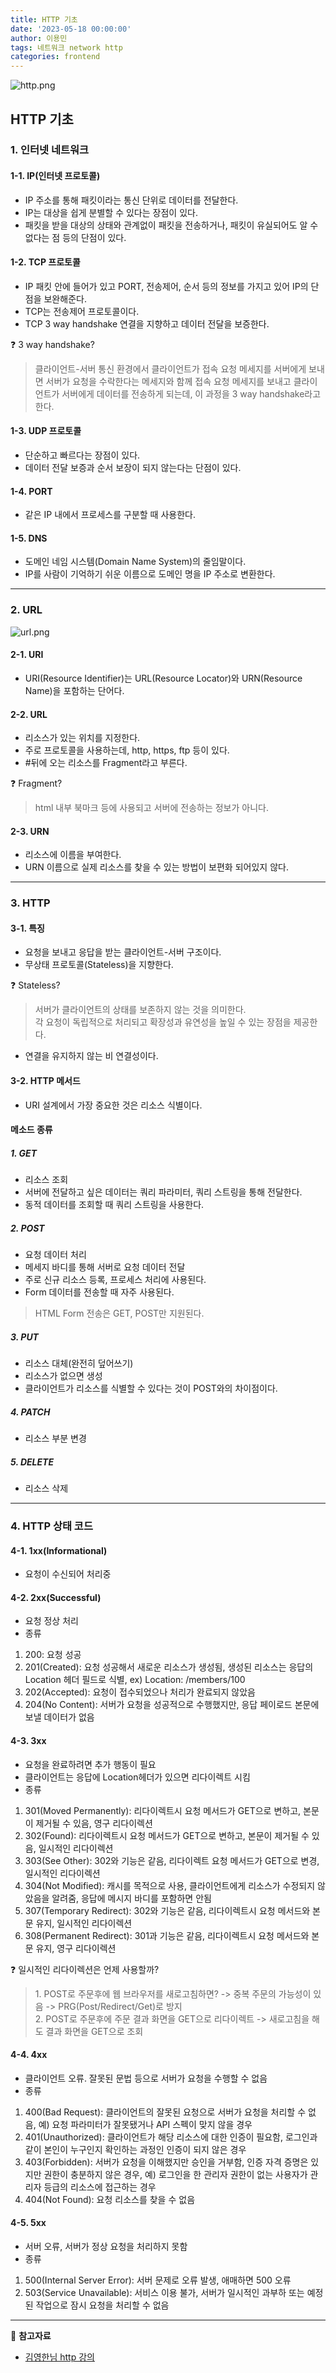 ```yaml
---
title: HTTP 기초
date: '2023-05-18 00:00:00'
author: 이용민
tags: 네트워크 network http
categories: frontend
---
```


![http.png](http.png)

## HTTP 기초

### 1. 인터넷 네트워크

#### 1-1. IP(인터넷 프로토콜)

- IP 주소를 통해 패킷이라는 통신 단위로 데이터를 전달한다.  
- IP는 대상을 쉽게 분별할 수 있다는 장점이 있다.  
- 패킷을 받을 대상의 상태와 관계없이 패킷을 전송하거나, 패킷이 유실되어도 알 수 없다는 점 등의 단점이 있다.

#### 1-2. TCP 프로토콜

- IP 패킷 안에 들어가 있고 PORT, 전송제어, 순서 등의 정보를 가지고 있어 IP의 단점을 보완해준다.  
- TCP는 전송제어 프로토콜이다.  
- TCP 3 way handshake 연결을 지향하고 데이터 전달을 보증한다.  

❓ 3 way handshake?

> 클라이언트-서버 통신 환경에서 클라이언트가 접속 요청 메세지를 서버에게 보내면 서버가 요청을 수락한다는 메세지와 함께 접속 요청 메세지를 보내고 클라이언트가 서버에게 데이터를 전송하게 되는데, 이 과정을 3 way handshake라고 한다.

#### 1-3. UDP 프로토콜

- 단순하고 빠르다는 장점이 있다.  
- 데이터 전달 보증과 순서 보장이 되지 않는다는 단점이 있다.  

#### 1-4. PORT

- 같은 IP 내에서 프로세스를 구분할 때 사용한다.

#### 1-5. DNS

- 도메인 네임 시스템(Domain Name System)의 줄임말이다.  
- IP를 사람이 기억하기 쉬운 이름으로 도메인 명을 IP 주소로 변환한다.

---

### 2. URL

![url.png](url.png)

#### 2-1. URI  

- URI(Resource Identifier)는 URL(Resource Locator)와 URN(Resource Name)을 포함하는 단어다.

#### 2-2. URL  

- 리소스가 있는 위치를 지정한다.  
- 주로 프로토콜을 사용하는데, http, https, ftp 등이 있다.  
- #뒤에 오는 리소스를 Fragment라고 부른다.  

❓ Fragment?
> html 내부 북마크 등에 사용되고 서버에 전송하는 정보가 아니다.

#### 2-3. URN

- 리소스에 이름을 부여한다.  
- URN 이름으로 실제 리소스를 찾을 수 있는 방법이 보편화 되어있지 않다.

---

### 3. HTTP

#### 3-1. 특징

- 요청을 보내고 응답을 받는 클라이언트-서버 구조이다.  
- 무상태 프로토콜(Stateless)을 지향한다.  

❓ Stateless?

> 서버가 클라이언트의 상태를 보존하지 않는 것을 의미한다.  
> 각 요청이 독립적으로 처리되고 확장성과 유연성을 높일 수 있는 장점을 제공한다.

- 연결을 유지하지 않는 비 연결성이다.

#### 3-2. HTTP 메서드

- URI 설계에서 가장 중요한 것은 리소스 식별이다.  

#### 메소드 종류

##### 1. GET  

- 리소스 조회  
- 서버에 전달하고 싶은 데이터는 쿼리 파라미터, 쿼리 스트링을 통해 전달한다.  
- 동적 데이터를 조회할 때 쿼리 스트링을 사용한다.

##### 2. POST  

- 요청 데이터 처리  
- 메세지 바디를 통해 서버로 요청 데이터 전달  
- 주로 신규 리소스 등록, 프로세스 처리에 사용된다.  
- Form 데이터를 전송할 때 자주 사용된다.  

> HTML Form 전송은 GET, POST만 지원된다.

##### 3. PUT  

- 리소스 대체(완전히 덮어쓰기)  
- 리소스가 없으면 생성  
- 클라이언트가 리소스를 식별할 수 있다는 것이 POST와의 차이점이다.

##### 4. PATCH  

- 리소스 부분 변경

##### 5. DELETE  

- 리소스 삭제

---

### 4. HTTP 상태 코드

#### 4-1. 1xx(Informational)

- 요청이 수신되어 처리중  

#### 4-2. 2xx(Successful)

- 요청 정상 처리  
- 종류

1. 200: 요청 성공
2. 201(Created): 요청 성공해서 새로운 리소스가 생성됨, 생성된 리소스는 응답의 Location 헤더 필드로 식별, ex) Location: /members/100
3. 202(Accepted): 요청이 접수되었으나 처리가 완료되지 않았음
4. 204(No Content): 서버가 요청을 성공적으로 수행했지만, 응답 페이로드 본문에 보낼 데이터가 없음

#### 4-3. 3xx  

- 요청을 완료하려면 추가 행동이 필요  
- 클라이언트는 응답에 Location헤더가 있으면 리다이렉트 시킴
- 종류

1. 301(Moved Permanently): 리다이렉트시 요청 메서드가 GET으로 변하고, 본문이 제거될 수 있음, 영구 리다이렉션
2. 302(Found): 리다이렉트시 요청 메서드가 GET으로 변하고, 본문이 제거될 수 있음, 일시적인 리다이렉션
3. 303(See Other): 302와 기능은 같음, 리다이렉트 요청 메서드가 GET으로 변경, 일시적인 리다이렉션
4. 304(Not Modified): 캐시를 목적으로 사용, 클라이언트에게 리소스가 수정되지 않았음을 알려줌, 응답에 메시지 바디를 포함하면 안됨
5. 307(Temporary Redirect): 302와 기능은 같음, 리다이렉트시 요청 메서드와 본문 유지, 일시적인 리다이렉션
6. 308(Permanent Redirect): 301과 기능은 같음, 리다이렉트시 요청 메서드와 본문 유지, 영구 리다이렉션

❓ 일시적인 리다이렉션은 언제 사용할까?

> 1\. POST로 주문후에 웹 브라우저를 새로고침하면? -> 중복 주문의 가능성이 있음 -> PRG(Post/Redirect/Get)로 방지  
> 2\. POST로 주문후에 주문 결과 화면을 GET으로 리다이렉트 -> 새로고침을 해도 결과 화면을 GET으로 조회

#### 4-4. 4xx  

- 클라이언트 오류. 잘못된 문법 등으로 서버가 요청을 수행할 수 없음  
- 종류

1. 400(Bad Request): 클라이언트의 잘못된 요청으로 서버가 요청을 처리할 수 없음, 예) 요청 파라미터가 잘못됐거나 API 스펙이 맞지 않을 경우
2. 401(Unauthorized): 클라이언트가 해당 리소스에 대한 인증이 필요함, 로그인과 같이 본인이 누구인지 확인하는 과정인 인증이 되지 않은 경우
3. 403(Forbidden): 서버가 요청을 이해했지만 승인을 거부함, 인증 자격 증명은 있지만 권한이 충분하지 않은 경우, 예) 로그인을 한 관리자 권한이 없는 사용자가 관리자 등급의 리소스에 접근하는 경우
4. 404(Not Found): 요청 리소스를 찾을 수 없음

#### 4-5. 5xx

- 서버 오류, 서버가 정상 요청을 처리하지 못함  
- 종류

1. 500(Internal Server Error): 서버 문제로 오류 발생, 애매하면 500 오류
2. 503(Service Unavailable): 서비스 이용 불가, 서버가 일시적인 과부하 또는 예정된 작업으로 잠시 요청을 처리할 수 없음

---

📂 **참고자료**

- [김영한님 http 강의](https://www.inflearn.com/course/http-%EC%9B%B9-%EB%84%A4%ED%8A%B8%EC%9B%8C%ED%81%AC)
